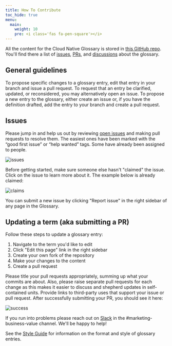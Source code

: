 ```yaml
---
title: How To Contribute
toc_hide: true
menu:
  main:
    weight: 10
    pre: <i class='fas fa-pen-square'></i>
---
```


All the content for the Cloud Native Glossary is stored in [this GitHub repo](https://github.com/cncf/glossary).  You'll find there a list of [issues](https://github.com/cncf/glossary/issues), [PRs](https://github.com/cncf/glossary/pulls), and [discussions](https://github.com/cncf/glossary/discussions) about the glossary.

## General guidelines
To propose specific changes to a glossary entry, edit that entry in your branch and issue a pull request. To request that an entry be clarified, updated, or reconsidered, you may alternatively open an issue. To propose a new entry to the glossary, either create an issue or, if you have the definition drafted, add the entry to your branch and create a pull request.


## Issues

Please jump in and help us out by reviewing [open issues](https://github.com/cncf/glossary/issues) and making pull requests to resolve them.  The easiest ones have been marked with the “good first issue” or “help wanted” tags.  Some have already been assigned to people.

![issues](/images/how-to/3.png)

Before getting started, make sure someone else hasn't "claimed" the issue. Click on the issue to learn more about it. The example below is already claimed:

![claims](/images/how-to/4.png)

You can submit a new issue by clicking "Report issue" in the right sidebar of any page in the Glossary.

## Updating a term (aka submitting a PR)
Follow these steps to update a glossary entry:
1. Navigate to the term you'd like to edit
2. Click "Edit this page" link in the right sidebar
3. Create your own fork of the repository
3. Make your changes to the content
5. Create a pull request

Please title your pull requests appropriately, summing up what your commits are about. Also, please raise separate pull requests for each change as this makes it easier to discuss and shepherd updates in self-contained units.  Provide links to third-party uses that support your issue or pull request.  After successfully submitting your PR, you should see it here:

![success](/images/how-to/5.png)

If you run into problems please reach out on [Slack](https://slack.cncf.io/) in the #marketing-business-value channel. We'll be happy to help! 

See the [Style Guide](/style-guide) for information on the format and style of glossary entries.
